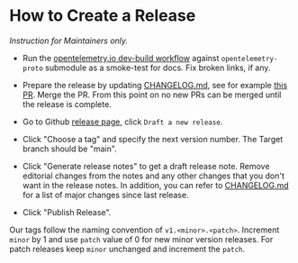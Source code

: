 # How to Create a Release

_Instruction for Maintainers only._

- Run the [opentelemetry.io dev-build workflow](https://github.com/open-telemetry/opentelemetry.io/actions/workflows/build-dev.yml)
  against `opentelemetry-proto` submodule as a smoke-test for docs. Fix broken links, if any.

- Prepare the release by updating [CHANGELOG.md](CHANGELOG.md), see for example
[this PR](https://github.com/open-telemetry/opentelemetry-proto/pull/537).
Merge the PR. From this point on no new PRs can be merged until the release is complete.

- Go to Github [release page](https://github.com/open-telemetry/opentelemetry-proto/releases),
click `Draft a new release`.

- Click "Choose a tag" and specify the next version number. The Target branch should be "main".

- Click "Generate release notes" to get a draft release note. Remove editorial
changes from the notes and any other changes that you don't want in the release notes.
In addition, you can refer to [CHANGELOG.md](CHANGELOG.md) for a list of major changes since last release.

- Click "Publish Release".

Our tags follow the naming convention of `v1.<minor>.<patch>`. Increment `minor` by 1
and use `patch` value of 0 for new minor version releases. For patch releases keep `minor`
unchanged and increment the `patch`.
